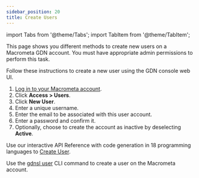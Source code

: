```yaml
---
sidebar_position: 20
title: Create Users
---
```


import Tabs from '@theme/Tabs';
import TabItem from '@theme/TabItem';

This page shows you different methods to create new users on a Macrometa GDN account. You must have appropriate admin permissions to perform this task.

<Tabs groupId="operating-systems">
<TabItem value="console" label="Web Console">

Follow these instructions to create a new user using the GDN console web UI.

1. [Log in to your Macrometa account](https://auth-play.macrometa.io/).
1. Click **Access > Users**.
1. Click **New User**.
1. Enter a unique username.
1. Enter the email to be associated with this user account.
1. Enter a password and confirm it.
1. Optionally, choose to create the account as inactive by deselecting **Active**.

</TabItem>
<TabItem value="api" label="REST API">

Use our interactive API Reference with code generation in 18 programming languages to 
[Create User](https://macrometa.com/docs/api#/operations/CreateUser).

</TabItem>
<TabItem value="cli" label="CLI">

Use the [gdnsl user](../../cli/users-cli.md) CLI command to create a user on the Macrometa account.

</TabItem>
</Tabs>
